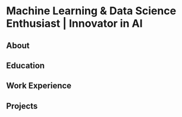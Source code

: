 # Machine Learning & Data Science Enthusiast | Innovator in AI

## About




## Education





## Work Experience 





## Projects
